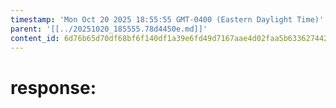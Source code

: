 ```yaml
---
timestamp: 'Mon Oct 20 2025 18:55:55 GMT-0400 (Eastern Daylight Time)'
parent: '[[../20251020_185555.78d4450e.md]]'
content_id: 6d76b65d70df68bf6f140df1a39e6fd49d7167aae4d02faa5b63362744266256
---
```


# response:
